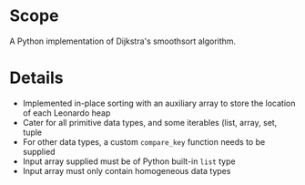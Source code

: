 # Scope
A Python implementation of Dijkstra's smoothsort algorithm.

# Details
- Implemented in-place sorting with an auxiliary array to store the location of each Leonardo heap
- Cater for all primitive data types, and some iterables (list, array, set, tuple
-  For other data types, a custom `compare_key` function needs to be supplied
- Input array supplied must be of Python built-in `list` type
- Input array must only contain homogeneous data types